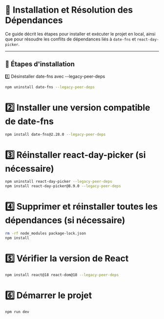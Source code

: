 # 🚀 Installation et Résolution des Dépendances

Ce guide décrit les étapes pour installer et exécuter le projet en local, ainsi que pour résoudre les conflits de dépendances liés à `date-fns` et `react-day-picker`.

---

## 📌 Étapes d'installation


1️⃣ Désinstaller date-fns avec --legacy-peer-deps
```sh
npm uninstall date-fns --legacy-peer-deps
```


# 2️⃣ Installer une version compatible de date-fns
```sh
npm install date-fns@2.28.0 --legacy-peer-deps
```
# 3️⃣ Réinstaller react-day-picker (si nécessaire)
```sh
npm uninstall react-day-picker --legacy-peer-deps
npm install react-day-picker@8.9.0 --legacy-peer-deps
```

# 4️⃣ Supprimer et réinstaller toutes les dépendances (si nécessaire)
```sh
rm -rf node_modules package-lock.json
npm install
```

# 5️⃣ Vérifier la version de React
```sh
npm install react@18 react-dom@18 --legacy-peer-deps
```
# 6️⃣ Démarrer le projet
```sh
npm run dev
```

